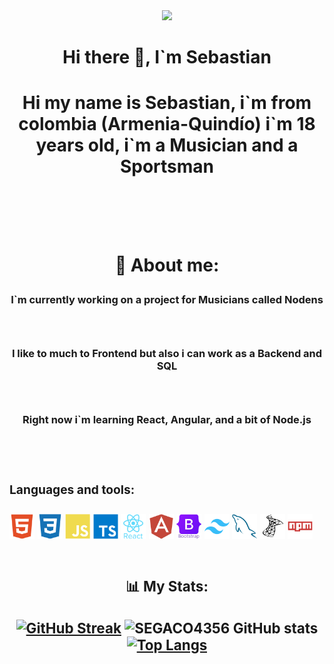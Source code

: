 
<div id="header" align="center" >
<img src="https://media.giphy.com/media/26tn33aiTi1jkl6H6/giphy.gif"  width="400"/>
   <h1> Hi there 👋, I`m Sebastian<h1/>
     <p>Hi my name is Sebastian, i`m from colombia (Armenia-Quindío) i`m 18 years old, i`m a Musician and a Sportsman <p/>
     <br>
    <br>
     <p>💫 About me:<p/>
    <h3>I`m currently working on a project for Musicians called Nodens<h3/>
      <br>
     <h3>I like to much to Frontend but also i can work as a Backend and SQL <h3/>
       <br>
      <h3>Right now i`m learning React, Angular, and a bit of Node.js<h3/>
<div/>
        <br>
        <br>
<div align="left">
 <h3> Languages and tools:<h3/>
 <div> 
  <img src="https://github.com/devicons/devicon/blob/master/icons/html5/html5-plain.svg"  title="HTML5" alt="HTML" width="40" heigth="40"/>
   <img src="https://github.com/devicons/devicon/blob/master/icons/css3/css3-plain.svg"  title="CSS3" alt="CSS" width="40" heigth="40"/>
   <img src="https://github.com/devicons/devicon/blob/master/icons/javascript/javascript-plain.svg"  title="JAVASCRIPT" alt="JS" width="40" heigth="40"/>
       <img src="https://github.com/devicons/devicon/blob/master/icons/typescript/typescript-original.svg"  title="TYPESCRIPT" alt="TS" width="40" heigth="40"/>
   <img src="https://github.com/devicons/devicon/blob/master/icons/react/react-original-wordmark.svg"  title="REACT" alt="REACT" width="40" heigth="40"/>
   <img src="https://github.com/devicons/devicon/blob/master/icons/angularjs/angularjs-plain.svg"  title="ANGULARJS" alt="ANGULAR" width="40" heigth="40"/>
   <img src="https://github.com/devicons/devicon/blob/master/icons/bootstrap/bootstrap-original-wordmark.svg"  title="BOOTSTRAP" alt="BOOTSTRAP" width="40" heigth="40"/>
   <img src="https://github.com/devicons/devicon/blob/master/icons/tailwindcss/tailwindcss-plain.svg"  title="TAILWIND" alt="TAILWIND" width="40" heigth="40"/>
      <img src="https://github.com/devicons/devicon/blob/master/icons/mysql/mysql-plain.svg"  title="MYSQL" alt="MYSQL" width="40" heigth="40"/>
      <img src="https://github.com/devicons/devicon/blob/master/icons/microsoftsqlserver/microsoftsqlserver-plain.svg"  title="SQLSERVER" alt="SQLSERVER" width="40" heigth="40"/>
      <img src="https://github.com/devicons/devicon/blob/master/icons/npm/npm-original-wordmark.svg"  title="NPM" alt="NPM" width="40" heigth="40"/>
  <div/>
<div/>
  <br>
 
 <div align="center">
 <h3>📊 My Stats:<h3/>
   
   [![GitHub Streak](http://github-readme-streak-stats.herokuapp.com?user=SEGACO4356&theme=dark&hide_border=true)](https://git.io/streak-stats)
   ![SEGACO4356 GitHub stats](https://github-readme-stats.vercel.app/api?username=SEGACO4356&show_icons=true&theme=radical)
   [![Top Langs](https://github-readme-stats.vercel.app/api/top-langs/?username=SEGACO4356&hide_progress=true)](https://github.com/anuraghazra/github-readme-stats)
   
  <div/>
   
  
<!--
**SEGACO4356/SEGACO4356** is a ✨ _special_ ✨ repository because its `README.md` (this file) appears on your GitHub profile.

Here are some ideas to get you started:

- 🔭 I’m currently working on ...
- 🌱 I’m currently learning ...
- 👯 I’m looking to collaborate on ...
- 🤔 I’m looking for help with ...
- 💬 Ask me about ...
- 📫 How to reach me: ...
- 😄 Pronouns: ...
- ⚡ Fun fact: ...
-->
